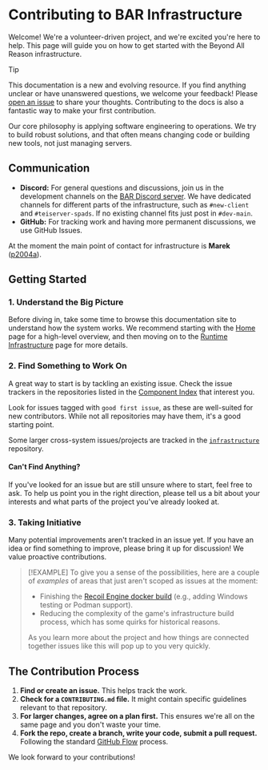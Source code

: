 # Contributing to BAR Infrastructure

Welcome! We're a volunteer-driven project, and we're excited you're here to help. This page will guide you on how to get started with the Beyond All Reason infrastructure.

> [!TIP]
> This documentation is a new and evolving resource. If you find anything unclear or have unanswered questions, we welcome your feedback! Please [open an issue](https://github.com/beyond-all-reason/infrastructure/issues) to share your thoughts. Contributing to the docs is also a fantastic way to make your first contribution.

Our core philosophy is applying software engineering to operations. We try to build robust solutions, and that often means changing code or building new tools, not just managing servers.

## Communication

- **Discord:** For general questions and discussions, join us in the development channels on the [BAR Discord server](https://discord.gg/beyond-all-reason). We have dedicated channels for different parts of the infrastructure, such as `#new-client` and `#teiserver-spads`. If no existing channel fits just post in `#dev-main`.
- **GitHub:** For tracking work and having more permanent discussions, we use GitHub Issues.

At the moment the main point of contact for infrastructure is **Marek** ([p2004a](https://github.com/p2004a)).

## Getting Started

### 1. Understand the Big Picture

Before diving in, take some time to browse this documentation site to understand how the system works. We recommend starting with the [Home](index.md) page for a high-level overview, and then moving on to the [Runtime Infrastructure](current_infra.md) page for more details.

### 2. Find Something to Work On

A great way to start is by tackling an existing issue. Check the issue trackers in the repositories listed in the [Component Index](components.md) that interest you.

Look for issues tagged with `good first issue`, as these are well-suited for new contributors. While not all repositories may have them, it's a good starting point.

Some larger cross-system issues/projects are tracked in the [`infrastructure`](https://github.com/beyond-all-reason/infrastructure/issues) repository.

#### Can't Find Anything?

If you've looked for an issue but are still unsure where to start, feel free to ask. To help us point you in the right direction, please tell us a bit about your interests and what parts of the project you've already looked at.

### 3. Taking Initiative

Many potential improvements aren't tracked in an issue yet. If you have an idea or find something to improve, please bring it up for discussion! We value proactive contributions.

> [!EXAMPLE]
> To give you a sense of the possibilities, here are a couple of _examples_ of areas that just aren't scoped as issues at the moment:
>
> - Finishing the [Recoil Engine docker build](https://raw.githubusercontent.com/beyond-all-reason/RecoilEngine/refs/heads/master/docker-build-v2/README.md) (e.g., adding Windows testing or Podman support).
> - Reducing the complexity of the game's infrastructure build process, which has some quirks for historical reasons.
>
> As you learn more about the project and how things are connected together issues like this will pop up to you very quickly.

## The Contribution Process

1.  **Find or create an issue.** This helps track the work.
2.  **Check for a `CONTRIBUTING.md` file.** It might contain specific guidelines relevant to that repository.
3.  **For larger changes, agree on a plan first.** This ensures we're all on the same page and you don't waste your time.
4.  **Fork the repo, create a branch, write your code, submit a pull request.** Following the standard [GitHub Flow](https://docs.github.com/en/get-started/using-github/github-flow) process.

We look forward to your contributions!
